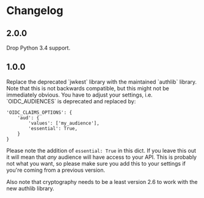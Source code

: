 <h1>Changelog</h1>

<h2>2.0.0</h2>
Drop Python 3.4 support.

<h2>1.0.0</h2>
Replace the deprecated `jwkest` library with the maintained `authlib` library. Note that this is not backwards compatible, but this might not be immediately obvious. You have to adjust your settings, i.e. `OIDC_AUDIENCES` is deprecated and replaced by:

```
'OIDC_CLAIMS_OPTIONS': {
    'aud': {
        'values': ['my_audience'],
        'essential': True,
    }
}
```

Please note the addition of `essential: True` in this dict. If you leave this out it will mean that _any_ audience will have access to your API. This is probably not what you want, so please make sure you add this to your settings if you're coming from a previous version.

Also note that cryptography needs to be a least version 2.6 to work with the new authlib library.
